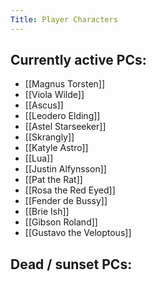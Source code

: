 ```yaml
---
Title: Player Characters
---
```


## Currently active PCs:
 * [[Magnus Torsten]]
 * [[Viola Wilde]]
 * [[Ascus]]
 * [[Leodero Elding]]
 * [[Astel Starseeker]]
 * [[Skrangly]]
 * [[Katyle Astro]]
 * [[Lua]]
 * [[Justin Alfynsson]]
 * [[Pat the Rat]]
 * [[Rosa the Red Eyed]]
 * [[Fender de Bussy]]
 * [[Brie Ish]]
 * [[Gibson Roland]]
 * [[Gustavo the Veloptous]]
 
## Dead / sunset PCs:
